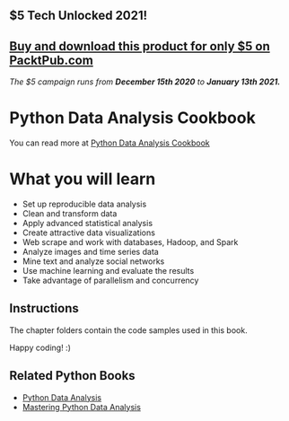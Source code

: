 ## $5 Tech Unlocked 2021!
[Buy and download this product for only $5 on PacktPub.com](https://www.packtpub.com/)
-----
*The $5 campaign         runs from __December 15th 2020__ to __January 13th 2021.__*

# Python Data Analysis Cookbook

You can read more at [Python Data Analysis Cookbook](https://www.packtpub.com/big-data-and-business-intelligence/python-data-analysis-cookbook?utm_source=GitHub&utm_medium=Repository&utm_campaign=9781785282287)

# What you will learn

* Set up reproducible data analysis
* Clean and transform data
* Apply advanced statistical analysis
* Create attractive data visualizations
* Web scrape and work with databases, Hadoop, and Spark
* Analyze images and time series data
* Mine text and analyze social networks
* Use machine learning and evaluate the results
* Take advantage of parallelism and concurrency


## Instructions

The chapter folders contain the code samples used in this book.

Happy coding! :)



## Related Python Books

* [Python Data Analysis](https://www.packtpub.com/big-data-and-business-intelligence/python-data-analysis?utm_source=GitHub&utm_medium=Repository&utm_campaign=9781783553358)
* [Mastering Python Data Analysis](https://www.packtpub.com/big-data-and-business-intelligence/mastering-python-data-analysis?utm_source=GitHub&utm_medium=Repository&utm_campaign=9781783553297)

